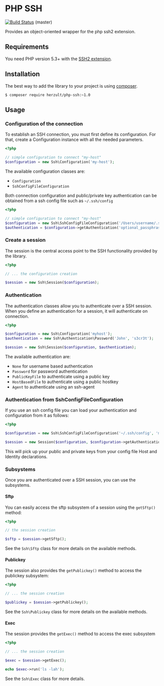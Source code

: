 PHP SSH
=======

[![Build Status](https://travis-ci.org/Herzult/php-ssh.png?branch=master)](https://travis-ci.org/Herzult/php-ssh) (master)

Provides an object-oriented wrapper for the php ssh2 extension.

Requirements
------------

You need PHP version 5.3+ with the [SSH2 extension](http://www.php.net/manual/en/book.ssh2.php).

Installation
------------

The best way to add the library to your project is using [composer](http://getcomposer.org).

    $ composer require herzult/php-ssh:~1.0

Usage
-----

### Configuration of the connection

To establish an SSH connection, you must first define its configuration.
For that, create a Configuration instance with all the needed parameters.

```php
<?php

// simple configuration to connect "my-host"
$configuration = new Ssh\Configuration('my-host');
```

The available configuration classes are:

- `Configuration`
- `SshConfigFileConfiguration`

Both connection configuration and public/private key authentication can be obtained from a ssh config file such as `~/.ssh/config`

```php
<?php

// simple configuration to connect "my-host"
$configuration = new Ssh\SshConfigFileConfiguration('/Users/username/.ssh/config', 'my-host');
$authentication = $configuration->getAuthentication('optional_passphrase', 'optional_username');
```

### Create a session

The session is the central access point to the SSH functionality provided by the library.

```php
<?php

// ... the configuration creation

$session = new Ssh\Session($configuration);
```

### Authentication

The authentication classes allow you to authenticate over a SSH session.
When you define an authentication for a session, it will authenticate on connection.

```php
<?php

$configuration = new Ssh\Configuration('myhost');
$authentication = new Ssh\Authentication\Password('John', 's3cr3t');

$session = new Ssh\Session($configuration, $authentication);
```

The available authentication are:

 - `None` for username based authentication
 - `Password` for password authentication
 - `PublicKeyFile` to authenticate using a public key
 - `HostBasedFile` to authenticate using a public hostkey
 - `Agent` to authenticate using an ssh-agent

### Authentication from SshConfigFileConfiguration

If you use an ssh config file you can load your authentication and configuration from it as follows:

```php
<?php

$configuration = new Ssh\SshConfigFileConfiguration('~/.ssh/config', 'my-host');

$session = new Session($configuration, $configuration->getAuthentication());
```

This will pick up your public and private keys from your config file Host and Identity declarations.

### Subsystems

Once you are authenticated over a SSH session, you can use the subsystems.

#### Sftp

You can easily access the sftp subsystem of a session using the `getSftp()` method:

```php
<?php

// the session creation

$sftp = $session->getSftp();
```

See the `Ssh\Sftp` class for more details on the available methods.

#### Publickey

The session also provides the `getPublickey()` method to access the publickey subsystem:

```php
<?php

// ... the session creation

$publickey = $session->getPublickey();
```

See the `Ssh\Publickey` class for more details on the available methods.

#### Exec

The session provides the `getExec()` method to access the exec subsystem

```php
<?php

// ... the session creation

$exec = $session->getExec();

echo $exec->run('ls -lah');
```

See the `Ssh\Exec` class for more details.
